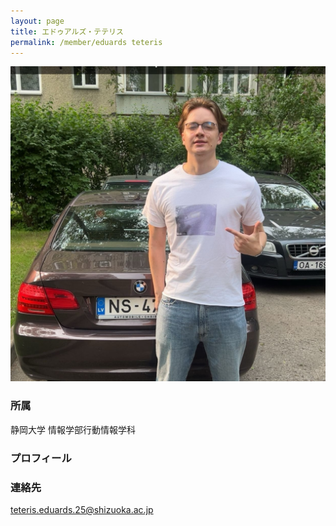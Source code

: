 ```yaml
---
layout: page
title: エドゥアルズ・テテリス
permalink: /member/eduards teteris
---
```

![写真](/assets/img/members/eduards_teteris.jpg "エド")

### 所属
静岡大学 情報学部行動情報学科

### プロフィール



### 連絡先
teteris.eduards.25@shizuoka.ac.jp